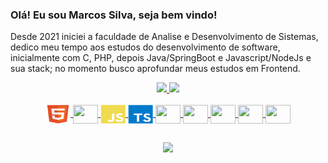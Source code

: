 ### Olá! Eu sou Marcos Silva, seja bem vindo!
<p>Desde 2021 iniciei a faculdade de Analise e Desenvolvimento de Sistemas, dedico meu tempo  aos estudos do desenvolvimento de software, inicialmente com C, PHP, depois Java/SpringBoot e Javascript/NodeJs e sua stack; no momento busco aprofundar meus estudos em Frontend.</p>


<div align="center">
  <a href="https://github.com/MarcosSilva2021">
  <img height="180em" src="https://github-readme-stats.vercel.app/api?username=MarcosSilva2021&show_icons=true&theme=dracula&include_all_commits=true&count_private=true"/>
  <img height="180em" src="https://github-readme-stats.vercel.app/api/top-langs/?username=MarcosSilva2021&layout=compact&langs_count=7&theme=dracula"/>
</div>
<div align="center" style="display: inline_block"><br>
  <img align="center" height="30" width="40" src="https://raw.githubusercontent.com/devicons/devicon/master/icons/html5/html5-original.svg">
  <img align="center" height="30" width="40" src="https://img.shields.io/badge/CSS3-000?style=for-the-badge&logo=css3&logoColor=264CE4">
  <img align="center" height="30" width="40" src="https://raw.githubusercontent.com/devicons/devicon/master/icons/javascript/javascript-plain.svg">
  <img align="center" height="30" width="40" src="https://raw.githubusercontent.com/devicons/devicon/master/icons/typescript/typescript-plain.svg">
  <img align="center" height="30" width="40" src="https://cdn.jsdelivr.net/gh/devicons/devicon/icons/nodejs/nodejs-original.svg">  
  <img align="center" height="30" width="40" src="https://img.shields.io/badge/Java-000?style=for-the-badge&logo=java">
  <img align="center" height="30" width="40" src="https://img.shields.io/badge/C-000?style=for-the-badge&logo=c">
  <img align="center" height="30" width="40" src="https://img.shields.io/badge/Python-000?style=for-the-badge&logo=python">
  <img align="center" height="30" width="40" src="https://img.shields.io/badge/MySQL-000?style=for-the-badge&logo=mysql&logoColor=005C84">
    
  
</div>

##

<div align="center"> 
  <a href = "mailto:mfsilva5585@gmail.com"><img src="https://img.shields.io/badge/-Gmail-%23333?style=for-the-badge&logo=gmail&logoColor=white" target="_blank"></a>
  
</div>

<!---
MarcosSilva2021/MarcosSilva2021 is a ✨ special ✨ repository because its `README.md` (this file) appears on your GitHub profile.
You can click the Preview link to take a look at your changes.
--->
